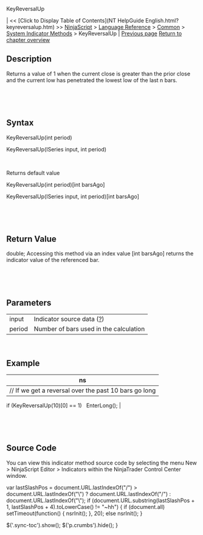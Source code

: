 ﻿










 


KeyReversalUp







| &lt;&lt; [Click to Display Table of Contents](NT HelpGuide English.html?keyreversalup.htm) &gt;&gt;
 [NinjaScript](ninjascript.htm) &gt; [Language Reference](language_reference_wip.htm) &gt; [Common](common.htm) &gt; [System Indicator Methods](indicators.htm) &gt;
KeyReversalUp | [Previous page](keyreversaldown.htm)
[Return to chapter overview](indicators.htm)










Description
-----------


Returns a value of 1 when the current close is greater than the prior close and the current low has penetrated the lowest low of the last n bars.


 


 


Syntax
------


KeyReversalUp(int period)  

KeyReversalUp(ISeries<double> input, int period)


 


Returns default value  

KeyReversalUp(int period)[int barsAgo]  

KeyReversalUp(ISeries<double> input, int period)[int barsAgo]


 


 


Return Value
------------


double; Accessing this method via an index value [int barsAgo] returns the indicator value of the referenced bar.


 


 


Parameters
----------




|  |  |
| --- | --- |
| input | Indicator source data ([?](valid_input_data_for_indicator.htm)) |
| period | Number of bars used in the calculation |



 



Example
-------




| ns |
| --- |
| // If we get a reversal over the past 10 bars go long
if (KeyReversalUp(10)[0] == 1)
   EnterLong(); |



 


 


Source Code
-----------


You can view this indicator method source code by selecting the menu New &gt; NinjaScript Editor &gt; Indicators within the NinjaTrader Control Center window.





 
 var lastSlashPos = document.URL.lastIndexOf("/") &gt; document.URL.lastIndexOf("\\") ? document.URL.lastIndexOf("/") : document.URL.lastIndexOf("\\");
 if (document.URL.substring(lastSlashPos + 1, lastSlashPos + 4).toLowerCase() != "~hh") {
 if (document.all) setTimeout(function() {
 nsrInit();
 }, 20);
 else nsrInit();
 }
 
 
 $('.sync-toc').show();
 $('p.crumbs').hide();
 }
 
 
 



</double></double>